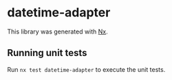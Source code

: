 # datetime-adapter

This library was generated with [Nx](https://nx.dev).

## Running unit tests

Run `nx test datetime-adapter` to execute the unit tests.
